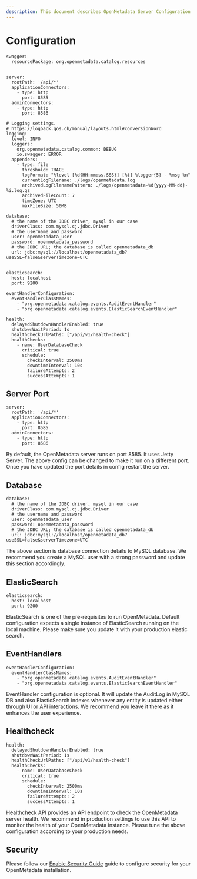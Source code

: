 ```yaml
---
description: This document describes OpenMetadata Server Configuration
---
```


# Configuration

```text
swagger:
  resourcePackage: org.openmetadata.catalog.resources


server:
  rootPath: '/api/*'
  applicationConnectors:
    - type: http
      port: 8585
  adminConnectors:
    - type: http
      port: 8586

# Logging settings.
# https://logback.qos.ch/manual/layouts.html#conversionWord
logging:
  level: INFO
  loggers:
    org.openmetadata.catalog.common: DEBUG
    io.swagger: ERROR
  appenders:
    - type: file
      threshold: TRACE
      logFormat: "%level [%d{HH:mm:ss.SSS}] [%t] %logger{5} - %msg %n"
      currentLogFilename: ./logs/openmetadata.log
      archivedLogFilenamePattern: ./logs/openmetadata-%d{yyyy-MM-dd}-%i.log.gz
      archivedFileCount: 7
      timeZone: UTC
      maxFileSize: 50MB

database:
  # the name of the JDBC driver, mysql in our case
  driverClass: com.mysql.cj.jdbc.Driver
  # the username and password
  user: openmetadata_user
  password: openmetadata_password
  # the JDBC URL; the database is called openmetadata_db
  url: jdbc:mysql://localhost/openmetadata_db?useSSL=false&serverTimezone=UTC


elasticsearch:
  host: localhost
  port: 9200

eventHandlerConfiguration:
  eventHandlerClassNames:
    - "org.openmetadata.catalog.events.AuditEventHandler"
    - "org.openmetadata.catalog.events.ElasticSearchEventHandler"

health:
  delayedShutdownHandlerEnabled: true
  shutdownWaitPeriod: 1s
  healthCheckUrlPaths: ["/api/v1/health-check"]
  healthChecks:
    - name: UserDatabaseCheck
      critical: true
      schedule:
        checkInterval: 2500ms
        downtimeInterval: 10s
        failureAttempts: 2
        successAttempts: 1
```

## Server Port

```text
server:
  rootPath: '/api/*'
  applicationConnectors:
    - type: http
      port: 8585
  adminConnectors:
    - type: http
      port: 8586
```

By default, the OpenMetadata server runs on port 8585. It uses Jetty Server. The above config can be changed to make it run on a different port. Once you have updated the port details in config restart the server.

## Database

```text
database:
  # the name of the JDBC driver, mysql in our case
  driverClass: com.mysql.cj.jdbc.Driver
  # the username and password
  user: openmetadata_user
  password: openmetadata_password
  # the JDBC URL; the database is called openmetadata_db
  url: jdbc:mysql://localhost/openmetadata_db?useSSL=false&serverTimezone=UTC
```

The above section is database connection details to MySQL database. We recommend you create a MySQL user with a strong password and update this section accordingly.

## ElasticSearch

```text
elasticsearch:
  host: localhost
  port: 9200
```

ElasticSearch is one of the pre-requisites to run OpenMetadata. Default configuration expects a single instance of ElasticSearch running on the local machine. Please make sure you update it with your production elastic search.

## EventHandlers

```text
eventHandlerConfiguration:
  eventHandlerClassNames:
    - "org.openmetadata.catalog.events.AuditEventHandler"
    - "org.openmetadata.catalog.events.ElasticSearchEventHandler"
```

EventHandler configuration is optional. It will update the AuditLog in MySQL DB and also ElasticSearch indexes whenever any entity is updated either through UI or API interactions. We recommend you leave it there as it enhances the user experience.

## Healthcheck

```text
health:
  delayedShutdownHandlerEnabled: true
  shutdownWaitPeriod: 1s
  healthCheckUrlPaths: ["/api/v1/health-check"]
  healthChecks:
    - name: UserDatabaseCheck
      critical: true
      schedule:
        checkInterval: 2500ms
        downtimeInterval: 10s
        failureAttempts: 2
        successAttempts: 1
```

Healthcheck API provides an API endpoint to check the OpenMetadata server health. We recommend in production settings to use this API to monitor the health of your OpenMetadata instance. Please tune the above configuration according to your production needs.

## Security

Please follow our [Enable Security Guide](https://github.com/open-metadata/OpenMetadata/tree/63c66391cf27d4d77c4b5c21750d9c09bfa44049/install/enable-security.md) guide to configure security for your OpenMetadata installation.

